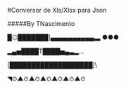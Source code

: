#Conversor de Xls/Xlsx para Json

#####By TNascimento
       
<p>█۞███████]▄▄▄▄▄▄▄▄▄▄▃ ●●●
<p>▂▄▅████T████▅▄▃▂…
<p>[███████████████████]\
<p>◥⊙▲⊙▲⊙▲⊙▲⊙▲⊙▲⊙
